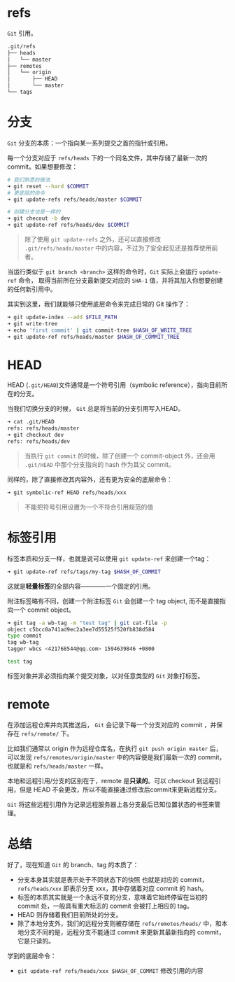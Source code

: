 # refs
`Git` 引用。
```sh
.git/refs
├── heads
│   └── master
├── remotes
│   └── origin
│       ├── HEAD
│       └── master
└── tags
```

# 分支
`Git` 分支的本质：一个指向某一系列提交之首的指针或引用。

每一个分支对应于 `refs/heads` 下的一个同名文件，其中存储了最新一次的 commit。如果想要修改：

```sh
# 我们熟悉的做法
➜ git reset --hard $COMMIT
# 更底层的命令
➜ git update-refs refs/heads/master $COMMIT

# 创建分支也是一样的
➜ git checout -b dev
➜ git update-ref refs/heads/dev $COMMIT
```
> 除了使用 `git update-refs` 之外，还可以直接修改 `.git/refs/heads/master` 中的内容，不过为了安全起见还是推荐使用前者。

当运行类似于 `git branch <branch>` 这样的命令时，`Git` 实际上会运行 `update-ref` 命令， 取得当前所在分支最新提交对应的 `SHA-1` 值，并将其加入你想要创建的任何新引用中。

其实到这里，我们就能够只使用底层命令来完成日常的 Git 操作了：
```sh
➜ git update-index --add $FILE_PATH
➜ git write-tree
➜ echo 'first commit' | git commit-tree $HASH_OF_WRITE_TREE
➜ git update-ref refs/heads/master $HASH_OF_COMMIT_TREE
```

# HEAD
HEAD (`.git/HEAD`)文件通常是一个符号引用（symbolic reference），指向目前所在的分支。

当我们切换分支的时候， `Git` 总是将当前的分支引用写入HEAD。
```sh
➜ cat .git/HEAD
refs: refs/heads/master
➜ git checkout dev
refs: refs/heads/dev
```
> 当执行 `git commit` 的时候，除了创建一个 commit-object 外，还会用 `.git/HEAD` 中那个分支指向的 hash 作为其父 commit。

同样的，除了直接修改其内容外，还有更为安全的底层命令：
```sh
➜ git symbolic-ref HEAD refs/heads/xxx
```
> 不能把符号引用设置为一个不符合引用规范的值


# 标签引用
标签本质和分支一样，也就是说可以使用 `git update-ref` 来创建一个tag：
```sh
➜ git update-ref refs/tags/my-tag $HASH_OF_COMMIT
```
这就是**轻量标签**的全部内容————一个固定的引用。

附注标签略有不同，创建一个附注标签 `Git` 会创建一个 tag object, 而不是直接指向一个 commit object。
```sh
➜ git tag -a wb-tag -m "test tag" | git cat-file -p
object c5bcc0a741ad9ec2a3ee7d55525f520fb838d584
type commit
tag wb-tag
tagger wbcs <421768544@qq.com> 1594639846 +0800

test tag
```
标签对象并非必须指向某个提交对象，以对任意类型的 `Git` 对象打标签。

# remote
在添加远程仓库并向其推送后， `Git` 会记录下每一个分支对应的 commit ，并保存在 `refs/remote/` 下。

比如我们通常以 origin 作为远程仓库名，在执行 `git push origin master` 后，可以发现 `refs/remotes/origin/master` 中的内容便是我们最新一次的 commit，也就是和 `refs/heads/master` 一样。

本地和远程引用/分支的区别在于，remote 是**只读的**。可以 checkout 到远程引用，但是 HEAD 不会更改，所以不能直接通过修改后commit来更新远程分支。

`Git` 将这些远程引用作为记录远程服务器上各分支最后已知位置状态的书签来管理。

# 总结
好了，现在知道 `Git` 的 branch、tag 的本质了：
+ 分支本身其实就是表示处于不同状态下的快照 也就是对应的 commit， `refs/heads/xxx` 即表示分支 xxx，其中存储着对应 commit 的 hash。
+ 标签的本质其实就是一个永远不变的分支，意味着它始终停留在当初的 commit 处，一般具有重大标志的 commit 会被打上相应的 tag。
+ HEAD 则存储着我们目前所处的分支。
+ 除了本地分支外，我们的远程分支则被存储在 `refs/remotes/heads/` 中，和本地分支不同的是，远程分支不能通过 commit 来更新其最新指向的 commit，它是只读的。

学到的底层命令：
+ `git update-ref refs/heads/xxx $HASH_OF_COMMIT` 修改引用的内容